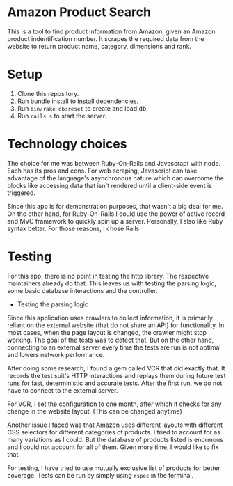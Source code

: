 # Amazon Product Search

This is a tool to find product information from Amazon, given an Amazon product indentification number. It scrapes the required data from the website to return product name, category, dimensions and rank.

# Setup
1. Clone this repository.
2. Run bundle install to install dependencies.
3. Run `bin/rake db:reset` to create and load db.
4. Run `rails s` to start the server.

# Technology choices

The choice for me was between Ruby-On-Rails and Javascrapt with node. Each has its pros and cons. For web scraping, Javascript can take advantage of the language's asynchronous nature which can overcome the blocks like accessing data that isn't rendered until a client-side event is triggered.

Since this app is for demonstration purposes, that wasn't a big deal for me. On the other hand, for Ruby-On-Rails I could use the power of active record and MVC framework to quickly spin up a server. Personally, I also like Ruby syntax better. For those reasons, I chose Rails.

# Testing

For this app, there is no point in testing the http library. The respective maintainers already do that. This leaves us with testing the parsing logic, some basic database interactions and the controller.

* Testing the parsing logic

Since this application uses crawlers to collect information, it is primarily reliant on the external website (that do not share an API) for functionality. In most cases, when the page layout is changed, the crawler might stop working. The goal of the tests was to detect that. But on the other hand, connecting to an external server every time the tests are run is not optimal and lowers network performance.

After doing some research, I found a gem called VCR that did exactly that. It records the test suit's HTTP interactions and replays them during future test runs for fast, deterministic and accurate tests. After the first run, we do not have to connect to the external server.

For VCR, I set the configuration to one month, after which it checks for any change in the website layout. (This can be changed anytime)

Another issue I faced was that Amazon uses different layouts with different CSS selectors for different categories of products. I tried to account for as many variations as I could. But the database of products listed is enormous and I could not account for all of them. Given more time, I would like to fix that.

For testing, I have tried to use mutually exclusive list of products for better coverage. Tests can be run by simply using `rspec` in the terminal.




